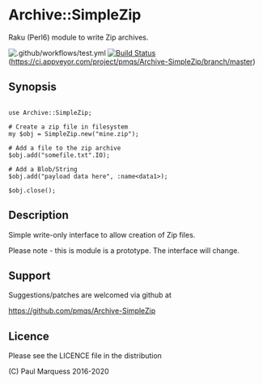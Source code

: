 # Archive::SimpleZip

Raku (Perl6) module to write Zip archives.

![.github/workflows/test.yml](https://github.com/pmqs/Archive-SimpleZip/workflows/.github/workflows/test.yml/badge.svg)
[![Build Status](https://travis-ci.com/pmqs/Archive-SimpleZip.svg?branch=master)](https://travis-ci.com/pmqs/Archive-SimpleZip)(https://ci.appveyor.com/project/pmqs/Archive-SimpleZip/branch/master)
 

## Synopsis


```

use Archive::SimpleZip;

# Create a zip file in filesystem
my $obj = SimpleZip.new("mine.zip");

# Add a file to the zip archive
$obj.add("somefile.txt".IO);

# Add a Blob/String
$obj.add("payload data here", :name<data1>);

$obj.close();
```


## Description

Simple write-only interface to allow creation of Zip files.

Please note - this is module is a prototype. The interface will change.

## Support

Suggestions/patches are welcomed via github at

   https://github.com/pmqs/Archive-SimpleZip

## Licence

Please see the LICENCE file in the distribution

(C) Paul Marquess 2016-2020
